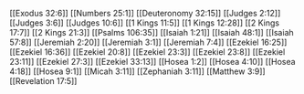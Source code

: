 [[Exodus 32:6]]
[[Numbers 25:1]]
[[Deuteronomy 32:15]]
[[Judges 2:12]]
[[Judges 3:6]]
[[Judges 10:6]]
[[1 Kings 11:5]]
[[1 Kings 12:28]]
[[2 Kings 17:7]]
[[2 Kings 21:3]]
[[Psalms 106:35]]
[[Isaiah 1:21]]
[[Isaiah 48:1]]
[[Isaiah 57:8]]
[[Jeremiah 2:20]]
[[Jeremiah 3:1]]
[[Jeremiah 7:4]]
[[Ezekiel 16:25]]
[[Ezekiel 16:36]]
[[Ezekiel 20:8]]
[[Ezekiel 23:3]]
[[Ezekiel 23:8]]
[[Ezekiel 23:11]]
[[Ezekiel 27:3]]
[[Ezekiel 33:13]]
[[Hosea 1:2]]
[[Hosea 4:10]]
[[Hosea 4:18]]
[[Hosea 9:1]]
[[Micah 3:11]]
[[Zephaniah 3:11]]
[[Matthew 3:9]]
[[Revelation 17:5]]
